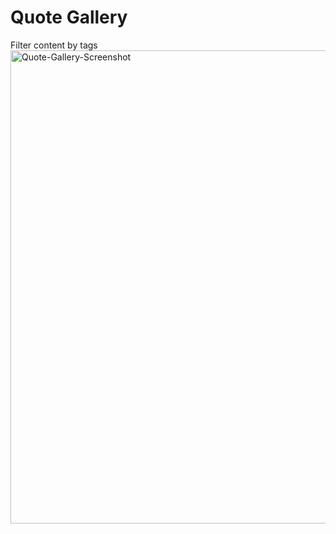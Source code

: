 <h1>Quote Gallery</h1>
Filter content by tags 
<img width="757" alt="Quote-Gallery-Screenshot" src="https://github.com/user-attachments/assets/c1de6f09-954b-44ad-b82d-499db4d20101">
